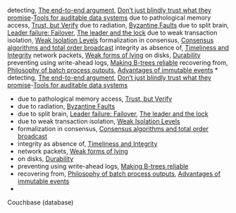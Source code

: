 detecting, [The end-to-end argument](ch12.html#idm140605755206784), [Don’t just blindly trust what they promise](ch12.html#ix_corrupdetect)-[Tools for auditable data systems](ch12.html#idm140605754848608)
due to pathological memory access, [Trust, but Verify](ch12.html#idm140605754972096)
due to radiation, [Byzantine Faults](ch08.html#idm140605760327424)
due to split brain, [Leader failure: Failover](ch05.html#idm140605776280656), [The leader and the lock](ch08.html#idm140605760393056)
due to weak transaction isolation, [Weak Isolation Levels](ch07.html#idm140605774593264)
formalization in consensus, [Consensus algorithms and total order broadcast](ch09.html#idm140605758932288)
integrity as absence of, [Timeliness and Integrity](ch12.html#idm140605755068192)
network packets, [Weak forms of lying](ch08.html#idm140605760302464)
on disks, [Durability](ch07.html#idm140605774783408)
preventing using write-ahead logs, [Making B-trees reliable](ch03.html#idm140605778218544)
recovering from, [Philosophy of batch process outputs](ch10.html#idm140605757836912), [Advantages of immutable events](ch11.html#idm140605756769968) * detecting, [The end-to-end argument](ch12.html#idm140605755206784), [Don’t just blindly trust what they promise](ch12.html#ix_corrupdetect)-[Tools for auditable data systems](ch12.html#idm140605754848608)
* due to pathological memory access, [Trust, but Verify](ch12.html#idm140605754972096)
* due to radiation, [Byzantine Faults](ch08.html#idm140605760327424)
* due to split brain, [Leader failure: Failover](ch05.html#idm140605776280656), [The leader and the lock](ch08.html#idm140605760393056)
* due to weak transaction isolation, [Weak Isolation Levels](ch07.html#idm140605774593264)
* formalization in consensus, [Consensus algorithms and total order broadcast](ch09.html#idm140605758932288)
* integrity as absence of, [Timeliness and Integrity](ch12.html#idm140605755068192)
* network packets, [Weak forms of lying](ch08.html#idm140605760302464)
* on disks, [Durability](ch07.html#idm140605774783408)
* preventing using write-ahead logs, [Making B-trees reliable](ch03.html#idm140605778218544)
* recovering from, [Philosophy of batch process outputs](ch10.html#idm140605757836912), [Advantages of immutable events](ch11.html#idm140605756769968)
* 
Couchbase (database)